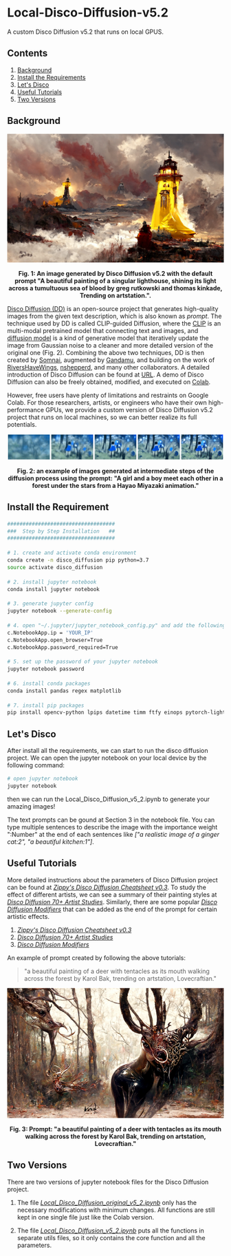 # Local-Disco-Diffusion-v5.2
A custom Disco Diffusion v5.2 that runs on local GPUS.


## Contents
1. [Background](#background)
2. [Install the Requirements](#install-the-requirement)
3. [Let's Disco](#lets-disco)
4. [Useful Tutorials](#useful-tutorials)
5. [Two Versions](#two-versions)


## Background

<p align = "center"><img src="./assets/fig/fig1.png"  alt="An image generated by the disco diffusion."></p>
<p align = "center"><b>Fig. 1: An image generated by Disco Diffusion v5.2 with the default prompt "A beautiful painting of a singular lighthouse, shining its light across a tumultuous sea of blood by greg rutkowski and thomas kinkade, Trending on artstation.".</b></p>

[Disco Diffusion (DD)](https://colab.research.google.com/github/alembics/disco-diffusion/blob/main/Disco_Diffusion.ipynb) is an open-source project that generates high-quality images from the given text description, which is also known as *prompt*. The technique used by DD is called CLIP-guided Diffusion, where the [CLIP](https://openai.com/blog/clip/) is an multi-modal pretrained model that connecting text and images, and [diffusion model](https://lilianweng.github.io/posts/2021-07-11-diffusion-models/) is a kind of generative model that iteratively update the image from Gaussian noise to a cleaner and more detailed version of the original one (Fig. 2). Combining the above two techniques, DD is then created by [Somnai](https://twitter.com/Somnai_dreams), augmented by [Gandamu](https://twitter.com/gandamu_ml), and building on the work of [RiversHaveWings](https://twitter.com/RiversHaveWings), [nshepperd](https://twitter.com/nshepperd1), and many other collaborators. A detailed introduction of Disco Diffusion can be found at [URL](https://docs.google.com/document/d/1l8s7uS2dGqjztYSjPpzlmXLjl5PM3IGkRWI3IiCuK7g/edit). A demo of Disco Diffusion can also be freely obtained, modified, and executed on [Colab](https://colab.research.google.com/github/alembics/disco-diffusion/blob/main/Disco_Diffusion.ipynb). 

However, free users have plenty of limitations and restraints on Google Colab. For those researchers, artists, or engineers who have their own high-performance GPUs, we provide a custom version of Disco Diffusion v5.2 project that runs on local machines, so we can better realize its full potentials.

<p align = "center"><img src="./assets/fig/fig2.png"  alt="The generation process of disco diffusion."></p>
<p align = "center"><b>Fig. 2: an example of images generated at intermediate steps of the diffusion process using the prompt: "A girl and a boy meet each other in a forest under the stars from a Hayao Miyazaki animation."</b></p>


## Install the Requirement
```bash
###################################
###  Step by Step Installation   ##
###################################

# 1. create and activate conda environment
conda create -n disco_diffusion pip python=3.7
source activate disco_diffusion

# 2. install jupyter notebook
conda install jupyter notebook

# 3. generate jupyter config
jupyter notebook --generate-config

# 4. open "~/.jupyter/jupyter_notebook_config.py" and add the following three lines
c.NotebookApp.ip = 'YOUR_IP'
c.NotebookApp.open_browser=True
c.NotebookApp.password_required=True

# 5. set up the password of your jupyter notebook
jupyter notebook password

# 6. install conda packages
conda install pandas regex matplotlib

# 7. install pip packages
pip install opencv-python lpips datetime timm ftfy einops pytorch-lightning omegaconf
```


## Let's Disco

After install all the requirements, we can start to run the disco diffusion project. We can open the jupyter notebook on your local device by the following command:
```bash
# open jupyter notebook
jupyter notebook
```
then we can run the Local_Disco_Diffusion_v5_2.ipynb to generate your amazing images!

The text prompts can be gound at Section 3 in the notebook file. You can type multiple sentences to describe the image with the importance weight ":Number" at the end of each sentences like *["a realistic image of a ginger cat:2", "a beautiful kitchen:1"]*. 


## Useful Tutorials

More detailed instructions about the parameters of Disco Diffusion project can be found at [*Zippy's Disco Diffusion Cheatsheet v0.3*](https://docs.google.com/document/d/1l8s7uS2dGqjztYSjPpzlmXLjl5PM3IGkRWI3IiCuK7g/edit). To study the effect of different artists, we can see a summary of their painting styles at [*Disco Diffusion 70+ Artist Studies*](https://weirdwonderfulai.art/resources/disco-diffusion-70-plus-artist-studies/). Similarly, there are some popular [*Disco Diffusion Modifiers*](https://weirdwonderfulai.art/resources/disco-diffusion-modifiers/) that can be added as the end of the prompt for certain artistic effects.

1. [*Zippy's Disco Diffusion Cheatsheet v0.3*](https://docs.google.com/document/d/1l8s7uS2dGqjztYSjPpzlmXLjl5PM3IGkRWI3IiCuK7g/edit)
2. [*Disco Diffusion 70+ Artist Studies*](https://weirdwonderfulai.art/resources/disco-diffusion-70-plus-artist-studies/)
3. [*Disco Diffusion Modifiers*](https://weirdwonderfulai.art/resources/disco-diffusion-modifiers/)

An example of prompt created by following the above tutorials:

> "a beautiful painting of a deer with tentacles as its mouth walking across the forest by Karol Bak, trending on artstation, Lovecraftian."

<p align = "center"><img src="./assets/fig/fig3.png"  alt="DiscoDeer."></p>
<p align = "center"><b>Fig. 3: Prompt: "a beautiful painting of a deer with tentacles as its mouth walking across the forest by Karol Bak, trending on artstation, Lovecraftian."</b></p>

## Two Versions
There are two versions of jupyter notebook files for the Disco Diffusion project.

1. The file [*Local_Disco_Diffusion_original_v5_2.ipynb*](https://github.com/KaihuaTang/Local-Disco-Diffusion-v5.2.jupyterNote/blob/main/Local_Disco_Diffusion_original_v5_2.ipynb) only has the necessary modifications with minimum changes. All functions are still kept in one single file just like the Colab version.

2. The file [*Local_Disco_Diffusion_v5_2.ipynb*](https://github.com/KaihuaTang/Local-Disco-Diffusion-v5.2.jupyterNote/blob/main/Local_Disco_Diffusion_v5_2.ipynb) puts all the functions in separate utils files, so it only contains the core function and all the parameters.
